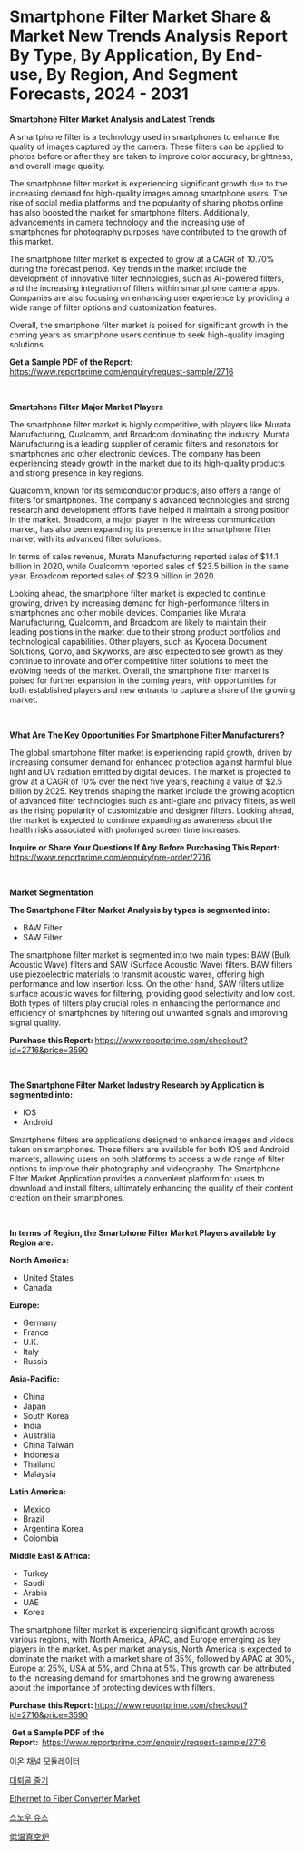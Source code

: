 <p><h1>Smartphone Filter Market Share & Market New Trends Analysis Report By Type, By Application, By End-use, By Region, And Segment Forecasts, 2024 - 2031</h1></p><p><strong>Smartphone Filter Market Analysis and Latest Trends</strong></p>
<p><p>A smartphone filter is a technology used in smartphones to enhance the quality of images captured by the camera. These filters can be applied to photos before or after they are taken to improve color accuracy, brightness, and overall image quality.</p><p>The smartphone filter market is experiencing significant growth due to the increasing demand for high-quality images among smartphone users. The rise of social media platforms and the popularity of sharing photos online has also boosted the market for smartphone filters. Additionally, advancements in camera technology and the increasing use of smartphones for photography purposes have contributed to the growth of this market.</p><p>The smartphone filter market is expected to grow at a CAGR of 10.70% during the forecast period. Key trends in the market include the development of innovative filter technologies, such as AI-powered filters, and the increasing integration of filters within smartphone camera apps. Companies are also focusing on enhancing user experience by providing a wide range of filter options and customization features.</p><p>Overall, the smartphone filter market is poised for significant growth in the coming years as smartphone users continue to seek high-quality imaging solutions.</p></p>
<p><strong>Get a Sample PDF of the Report:&nbsp;</strong> <a href="https://www.reportprime.com/enquiry/request-sample/2716">https://www.reportprime.com/enquiry/request-sample/2716</a></p>
<p>&nbsp;</p>
<p><strong>Smartphone Filter Major Market Players</strong></p>
<p><p>The smartphone filter market is highly competitive, with players like Murata Manufacturing, Qualcomm, and Broadcom dominating the industry. Murata Manufacturing is a leading supplier of ceramic filters and resonators for smartphones and other electronic devices. The company has been experiencing steady growth in the market due to its high-quality products and strong presence in key regions.</p><p>Qualcomm, known for its semiconductor products, also offers a range of filters for smartphones. The company's advanced technologies and strong research and development efforts have helped it maintain a strong position in the market. Broadcom, a major player in the wireless communication market, has also been expanding its presence in the smartphone filter market with its advanced filter solutions.</p><p>In terms of sales revenue, Murata Manufacturing reported sales of $14.1 billion in 2020, while Qualcomm reported sales of $23.5 billion in the same year. Broadcom reported sales of $23.9 billion in 2020.</p><p>Looking ahead, the smartphone filter market is expected to continue growing, driven by increasing demand for high-performance filters in smartphones and other mobile devices. Companies like Murata Manufacturing, Qualcomm, and Broadcom are likely to maintain their leading positions in the market due to their strong product portfolios and technological capabilities. Other players, such as Kyocera Document Solutions, Qorvo, and Skyworks, are also expected to see growth as they continue to innovate and offer competitive filter solutions to meet the evolving needs of the market. Overall, the smartphone filter market is poised for further expansion in the coming years, with opportunities for both established players and new entrants to capture a share of the growing market.</p></p>
<p>&nbsp;</p>
<p><strong>What Are The Key Opportunities For Smartphone Filter Manufacturers?</strong></p>
<p><p>The global smartphone filter market is experiencing rapid growth, driven by increasing consumer demand for enhanced protection against harmful blue light and UV radiation emitted by digital devices. The market is projected to grow at a CAGR of 10% over the next five years, reaching a value of $2.5 billion by 2025. Key trends shaping the market include the growing adoption of advanced filter technologies such as anti-glare and privacy filters, as well as the rising popularity of customizable and designer filters. Looking ahead, the market is expected to continue expanding as awareness about the health risks associated with prolonged screen time increases.</p></p>
<p><strong>Inquire or Share Your Questions If Any Before Purchasing This Report:</strong> <a href="https://www.reportprime.com/enquiry/pre-order/2716">https://www.reportprime.com/enquiry/pre-order/2716</a></p>
<p>&nbsp;</p>
<p><strong>Market Segmentation</strong></p>
<p><strong>The Smartphone Filter Market Analysis by types is segmented into:</strong></p>
<p><ul><li>BAW Filter</li><li>SAW Filter</li></ul></p>
<p><p>The smartphone filter market is segmented into two main types: BAW (Bulk Acoustic Wave) filters and SAW (Surface Acoustic Wave) filters. BAW filters use piezoelectric materials to transmit acoustic waves, offering high performance and low insertion loss. On the other hand, SAW filters utilize surface acoustic waves for filtering, providing good selectivity and low cost. Both types of filters play crucial roles in enhancing the performance and efficiency of smartphones by filtering out unwanted signals and improving signal quality.</p></p>
<p><strong>Purchase this Report:&nbsp;</strong><a href="https://www.reportprime.com/checkout?id=2716&price=3590">https://www.reportprime.com/checkout?id=2716&price=3590</a></p>
<p>&nbsp;</p>
<p><strong>The Smartphone Filter Market Industry Research by Application is segmented into:</strong></p>
<p><ul><li>IOS</li><li>Android</li></ul></p>
<p><p>Smartphone filters are applications designed to enhance images and videos taken on smartphones. These filters are available for both IOS and Android markets, allowing users on both platforms to access a wide range of filter options to improve their photography and videography. The Smartphone Filter Market Application provides a convenient platform for users to download and install filters, ultimately enhancing the quality of their content creation on their smartphones.</p></p>
<p>&nbsp;</p>
<p><strong>In terms of Region, the Smartphone Filter Market Players available by Region are:</strong></p>
<p>
    <p> <strong> North America: </strong>
        <ul>
            <li>United States</li>
            <li>Canada</li>
        </ul>
        </p> 
    <p> <strong> Europe: </strong>
        <ul>
            <li>Germany</li>
            <li>France</li>
            <li>U.K.</li>
            <li>Italy</li>
            <li>Russia</li>
        </ul>
        </p> 
    <p> <strong> Asia-Pacific: </strong>
        <ul>
            <li>China</li>
            <li>Japan</li>
            <li>South Korea</li>
            <li>India</li>
            <li>Australia</li>
            <li>China Taiwan</li>
            <li>Indonesia</li>
            <li>Thailand</li>
            <li>Malaysia</li>
        </ul>
        </p> 
    <p> <strong> Latin America: </strong>
        <ul>
            <li>Mexico</li>
            <li>Brazil</li>
            <li>Argentina Korea</li>
            <li>Colombia</li>
        </ul>
        </p> 
    <p> <strong> Middle East & Africa: </strong>
        <ul>
            <li>Turkey</li>
            <li>Saudi</li>
            <li>Arabia</li>
            <li>UAE</li>
            <li>Korea</li>
        </ul>
    </p>
    </p>
<p><p>The smartphone filter market is experiencing significant growth across various regions, with North America, APAC, and Europe emerging as key players in the market. As per market analysis, North America is expected to dominate the market with a market share of 35%, followed by APAC at 30%, Europe at 25%, USA at 5%, and China at 5%. This growth can be attributed to the increasing demand for smartphones and the growing awareness about the importance of protecting devices with filters.</p></p>
<p><strong>Purchase this Report: </strong><a href="https://www.reportprime.com/checkout?id=2716&price=3590">https://www.reportprime.com/checkout?id=2716&price=3590</a></p>
<p>&nbsp;<strong>Get a Sample PDF of the Report:&nbsp;&nbsp;</strong><a href="https://www.reportprime.com/enquiry/request-sample/2716">https://www.reportprime.com/enquiry/request-sample/2716</a></p>
<p><strong></strong></p>
<p><p><a href="https://medium.com/@costelcaramitru2022/%EC%9D%B4%EC%98%A8-%EC%B1%84%EB%84%90-%EC%A1%B0%EC%A0%88%EC%A0%9C-%EC%8B%9C%EC%9E%A5-%EB%B3%B4%EA%B3%A0%EC%84%9C%EB%8A%94-%EC%9D%B4-%EC%8B%9C%EC%9E%A5%EC%9D%98-%EC%B5%9C%EC%8B%A0-%ED%8A%B8%EB%A0%8C%EB%93%9C%EC%99%80-%EC%84%B1%EC%9E%A5-%EA%B8%B0%ED%9A%8C%EB%A5%BC-%EB%B3%B4%EC%97%AC%EC%A4%8D%EB%8B%88%EB%8B%A4-e0099530e481">이온 채널 모듈레이터</a></p><p><a href="https://github.com/JeromeRtyau89966/Market-Research-Report-List-1/blob/main/192583311442.md">대퇴골 줄기</a></p><p><a href="https://github.com/Airanohannonzb68e5pb53oc1/Market-Research-Report-List-1/blob/main/ethernet-to-fiber-converter-market.md">Ethernet to Fiber Converter Market</a></p><p><a href="https://medium.com/@duculucescu2022/%EB%88%88-%EC%8B%A0%EB%B0%9C-%EC%8B%9C%EC%9E%A5%EC%9D%80-%EC%8B%9C%EC%9E%A5-%EC%A0%90%EC%9C%A0%EC%9C%A8-%EA%B7%9C%EB%AA%A8-%EB%B0%8F-2031%EB%85%84%EA%B9%8C%EC%A7%80-%EC%98%88%EC%83%81%EB%90%9C-%EC%98%88%EC%B8%A1%EC%97%90-%EC%B4%88%EC%A0%90%EC%9D%84-%EB%A7%9E%EC%B6%94%EA%B3%A0-%EC%9E%88%EC%8A%B5%EB%8B%88%EB%8B%A4-1921024dd6fb">스노우 슈즈</a></p><p><a href="https://github.com/AriMuller2009/Market-Research-Report-List-1/blob/main/850873212166.md">低温真空炉</a></p></p>